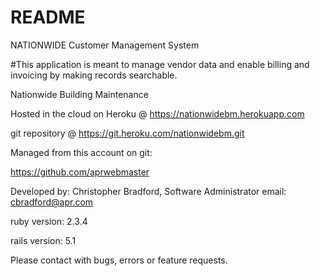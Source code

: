 # README

NATIONWIDE Customer Management System

#This application is meant to manage vendor data and enable billing and invoicing by making records searchable. 

Nationwide Building Maintenance 

Hosted in the cloud on Heroku @ https://nationwidebm.herokuapp.com 

git repository @ https://git.heroku.com/nationwidebm.git 

Managed from this account on git:

https://github.com/aprwebmaster 

Developed by:
Christopher Bradford, Software Administrator 
email: cbradford@apr.com 

ruby version: 2.3.4

rails version: 5.1

Please contact with bugs, errors or feature requests. 




